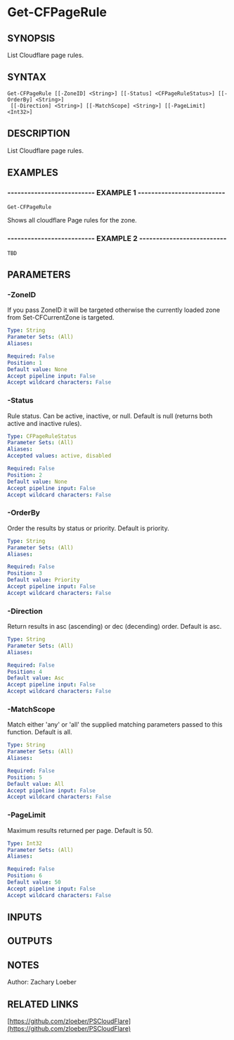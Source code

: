 ﻿---
external help file: PSCloudFlare-help.xml
Module Name: PSCloudFlare
online version: https://github.com/zloeber/PSCloudFlare
schema: 2.0.0
---

# Get-CFPageRule

## SYNOPSIS
List Cloudflare page rules.

## SYNTAX

```
Get-CFPageRule [[-ZoneID] <String>] [[-Status] <CFPageRuleStatus>] [[-OrderBy] <String>]
 [[-Direction] <String>] [[-MatchScope] <String>] [[-PageLimit] <Int32>]
```

## DESCRIPTION
List Cloudflare page rules.

## EXAMPLES

### -------------------------- EXAMPLE 1 --------------------------
```
Get-CFPageRule
```

Shows all cloudflare Page rules for the zone.

### -------------------------- EXAMPLE 2 --------------------------
```
TBD
```

## PARAMETERS

### -ZoneID
If you pass ZoneID it will be targeted otherwise the currently loaded zone from Set-CFCurrentZone is targeted.

```yaml
Type: String
Parameter Sets: (All)
Aliases: 

Required: False
Position: 1
Default value: None
Accept pipeline input: False
Accept wildcard characters: False
```

### -Status
Rule status.
Can be active, inactive, or null.
Default is null (returns both active and inactive rules).

```yaml
Type: CFPageRuleStatus
Parameter Sets: (All)
Aliases: 
Accepted values: active, disabled

Required: False
Position: 2
Default value: None
Accept pipeline input: False
Accept wildcard characters: False
```

### -OrderBy
Order the results by status or priority.
Default is priority.

```yaml
Type: String
Parameter Sets: (All)
Aliases: 

Required: False
Position: 3
Default value: Priority
Accept pipeline input: False
Accept wildcard characters: False
```

### -Direction
Return results in asc (ascending) or dec (decending) order.
Default is asc.

```yaml
Type: String
Parameter Sets: (All)
Aliases: 

Required: False
Position: 4
Default value: Asc
Accept pipeline input: False
Accept wildcard characters: False
```

### -MatchScope
Match either 'any' or 'all' the supplied matching parameters passed to this function.
Default is all.

```yaml
Type: String
Parameter Sets: (All)
Aliases: 

Required: False
Position: 5
Default value: All
Accept pipeline input: False
Accept wildcard characters: False
```

### -PageLimit
Maximum results returned per page.
Default is 50.

```yaml
Type: Int32
Parameter Sets: (All)
Aliases: 

Required: False
Position: 6
Default value: 50
Accept pipeline input: False
Accept wildcard characters: False
```

## INPUTS

## OUTPUTS

## NOTES
Author: Zachary Loeber

## RELATED LINKS

[https://github.com/zloeber/PSCloudFlare](https://github.com/zloeber/PSCloudFlare)

